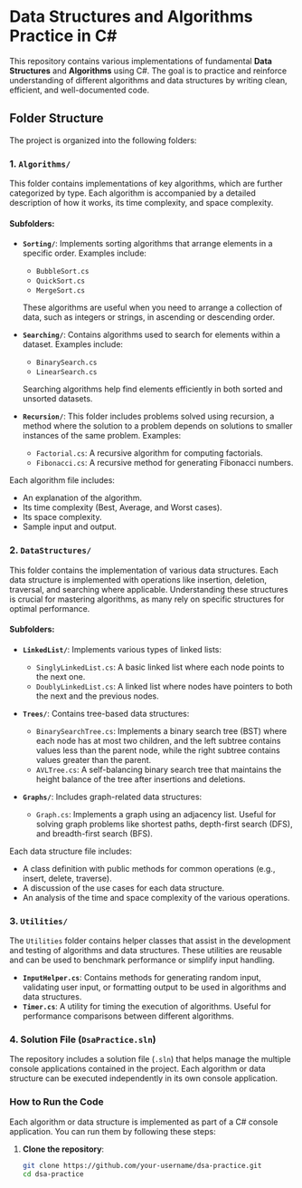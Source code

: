 # Data Structures and Algorithms Practice in C#

This repository contains various implementations of fundamental **Data Structures** and **Algorithms** using C#. The goal is to practice and reinforce understanding of different algorithms and data structures by writing clean, efficient, and well-documented code.

## Folder Structure

The project is organized into the following folders:

### 1. `Algorithms/`

This folder contains implementations of key algorithms, which are further categorized by type. Each algorithm is accompanied by a detailed description of how it works, its time complexity, and space complexity.

#### Subfolders:
- **`Sorting/`**: Implements sorting algorithms that arrange elements in a specific order. Examples include:
    - `BubbleSort.cs`
    - `QuickSort.cs`
    - `MergeSort.cs`

  These algorithms are useful when you need to arrange a collection of data, such as integers or strings, in ascending or descending order.

- **`Searching/`**: Contains algorithms used to search for elements within a dataset. Examples include:
    - `BinarySearch.cs`
    - `LinearSearch.cs`

  Searching algorithms help find elements efficiently in both sorted and unsorted datasets.

- **`Recursion/`**: This folder includes problems solved using recursion, a method where the solution to a problem depends on solutions to smaller instances of the same problem. Examples:
    - `Factorial.cs`: A recursive algorithm for computing factorials.
    - `Fibonacci.cs`: A recursive method for generating Fibonacci numbers.

Each algorithm file includes:
- An explanation of the algorithm.
- Its time complexity (Best, Average, and Worst cases).
- Its space complexity.
- Sample input and output.

### 2. `DataStructures/`

This folder contains the implementation of various data structures. Each data structure is implemented with operations like insertion, deletion, traversal, and searching where applicable. Understanding these structures is crucial for mastering algorithms, as many rely on specific structures for optimal performance.

#### Subfolders:
- **`LinkedList/`**: Implements various types of linked lists:
    - `SinglyLinkedList.cs`: A basic linked list where each node points to the next one.
    - `DoublyLinkedList.cs`: A linked list where nodes have pointers to both the next and the previous nodes.

- **`Trees/`**: Contains tree-based data structures:
    - `BinarySearchTree.cs`: Implements a binary search tree (BST) where each node has at most two children, and the left subtree contains values less than the parent node, while the right subtree contains values greater than the parent.
    - `AVLTree.cs`: A self-balancing binary search tree that maintains the height balance of the tree after insertions and deletions.

- **`Graphs/`**: Includes graph-related data structures:
    - `Graph.cs`: Implements a graph using an adjacency list. Useful for solving graph problems like shortest paths, depth-first search (DFS), and breadth-first search (BFS).

Each data structure file includes:
- A class definition with public methods for common operations (e.g., insert, delete, traverse).
- A discussion of the use cases for each data structure.
- An analysis of the time and space complexity of the various operations.

### 3. `Utilities/`

The `Utilities` folder contains helper classes that assist in the development and testing of algorithms and data structures. These utilities are reusable and can be used to benchmark performance or simplify input handling.

- **`InputHelper.cs`**: Contains methods for generating random input, validating user input, or formatting output to be used in algorithms and data structures.
- **`Timer.cs`**: A utility for timing the execution of algorithms. Useful for performance comparisons between different algorithms.

### 4. Solution File (`DsaPractice.sln`)

The repository includes a solution file (`.sln`) that helps manage the multiple console applications contained in the project. Each algorithm or data structure can be executed independently in its own console application.

### How to Run the Code

Each algorithm or data structure is implemented as part of a C# console application. You can run them by following these steps:

1. **Clone the repository**:
   ```bash
   git clone https://github.com/your-username/dsa-practice.git
   cd dsa-practice
